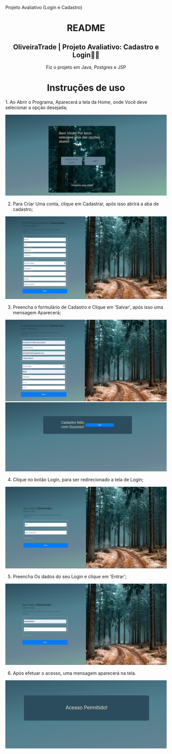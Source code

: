 Projeto Avaliativo (Login e Cadastro)
<h1 align="center">README</h1>
<h2 align="center">OliveiraTrade | Projeto Avaliativo: Cadastro e Login🤍🤍</h2>

<p align="center">Fiz o projeto em Java, Postgres e JSP</p>


<h1 align="center">Instruções de uso</h1>
1. Ao Abrir o Programa, Aparecerá a tela da Home, onde Você deve selecionar a opção desejada;


![Imagem1](https://github.com/Amandasfs/OliveiraTrade/blob/main/ImagensProjetoTelas/HOME.png)



2. Para Criar Uma conta, clique em Cadastrar, após isso abrirá a aba de cadastro;

![Imagem1](https://github.com/Amandasfs/OliveiraTrade/blob/main/ImagensProjetoTelas/Cadastro.png)


3. Preencha o formulário de Cadastro e Clique em 'Salvar', após isso uma mensagem Aparecerá;


![Imagem1](https://github.com/Amandasfs/OliveiraTrade/blob/main/ImagensProjetoTelas/Dados%20Cadastro.png)
![Imagem1](https://github.com/Amandasfs/OliveiraTrade/blob/main/ImagensProjetoTelas/Mensagem%20Sucesso.png)


4. Clique no botão Login, para ser redirecionado a tela de Login;


![Imagem1](https://github.com/Amandasfs/OliveiraTrade/blob/main/ImagensProjetoTelas/Login.png)

5. Preencha Os dados do seu Login e clique em 'Entrar';


![Imagem1](https://github.com/Amandasfs/OliveiraTrade/blob/main/ImagensProjetoTelas/Logindados.png)

6. Após efetuar o acesso, uma mensagem aparecerá na tela.

![Imagem1](https://github.com/Amandasfs/OliveiraTrade/blob/main/ImagensProjetoTelas/Acesso%20permetido.png)

